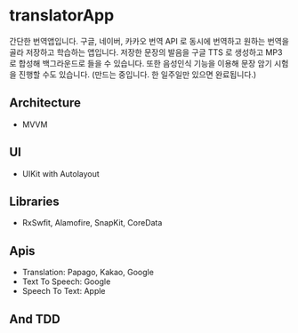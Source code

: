 # translatorApp
간단한 번역앱입니다. 구글, 네이버, 카카오 번역 API 로 동시에 번역하고 원하는 번역을 골라 저장하고 학습하는 앱입니다. 저장한 문장의 발음을 구글 TTS 로 생성하고 MP3 로 합성해 백그라운드로 들을 수 있습니다. 또한 음성인식 기능을 이용해 문장 암기 시험을 진행할 수도 있습니다. 
(만드는 중입니다. 한 일주일만 있으면 완료됩니다.)

## Architecture
- MVVM

## UI
- UIKit with Autolayout

## Libraries
- RxSwfit, Alamofire, SnapKit, CoreData

## Apis
- Translation: Papago, Kakao, Google
- Text To Speech: Google
- Speech To Text: Apple

## And TDD

